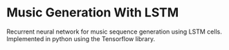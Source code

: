 # Music Generation With LSTM
Recurrent neural network for music sequence generation using LSTM cells. Implemented in python using the Tensorflow library.

